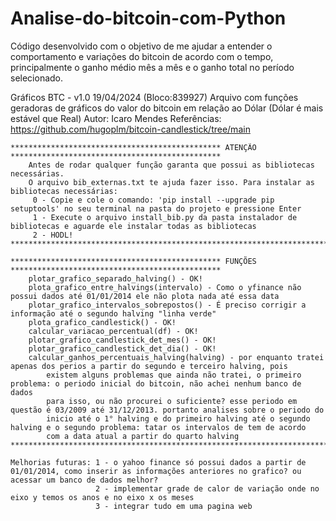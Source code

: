 # Analise-do-bitcoin-com-Python
Código desenvolvido com o objetivo de me ajudar a entender o comportamento e variações do bitcoin de acordo com o tempo, principalmente o ganho médio mês a mês e o ganho total no período selecionado.

Gráficos BTC - v1.0 19/04/2024 (Bloco:839927)
Arquivo com funções geradoras de gráficos do valor do bitcoin em relação ao Dólar (Dólar é mais estável que Real)
Autor: Icaro Mendes
Referências: https://github.com/hugoplm/bitcoin-candlestick/tree/main

    *********************************************** ATENÇÃO ***********************************************
        Antes de rodar qualquer função garanta que possui as bibliotecas necessárias. 
        O arquivo bib_externas.txt te ajuda fazer isso. Para instalar as bibliotecas necessárias:
         0 - Copie e cole o comando: 'pip install --upgrade pip setuptools' no seu terminal na pasta do projeto e pressione Enter
         1 - Execute o arquivo install_bib.py da pasta instalador de bibliotecas e aguarde ele instalar todas as bibliotecas
         2 - HODL!
    *******************************************************************************************************

    *********************************************** FUNÇÕES ***********************************************
        plotar_grafico_separado_halving() - OK!
        plota_grafico_entre_halvings(intervalo) - Como o yfinance não possui dados até 01/01/2014 ele não plota nada até essa data
        plotar_grafico_intervalos_sobrepostos() - É preciso corrigir a informação até o segundo halving "linha verde" 
        plota_grafico_candlestick() - OK!
        calcular_variacao_percentual(df) - OK!
        plotar_grafico_candlestick_det_mes() - OK!
        plotar_grafico_candlestick_det_dia() - OK!
        calcular_ganhos_percentuais_halving(halving) - por enquanto tratei apenas dos perios a partir do segundo e terceiro halving, pois
            existem alguns problemas que ainda não tratei, o primeiro problema: o periodo inicial do bitcoin, não achei nenhum banco de dados 
            para isso, ou não procurei o suficiente? esse periodo em questão é 03/2009 até 31/12/2013. portanto analises sobre o periodo do 
            inicio até o 1° halving e do primeiro halving até o segundo halving e o segundo problema: tatar os intervalos de tem de acordo 
            com a data atual a partir do quarto halving
    *******************************************************************************************************
    
    Melhorias futuras: 1 - o yahoo finance só possui dados a partir de 01/01/2014, como inserir as informações anteriores no grafico? ou acessar um banco de dados melhor?
                       2 - implementar grade de calor de variação onde no eixo y temos os anos e no eixo x os meses
                       3 - integrar tudo em uma pagina web
